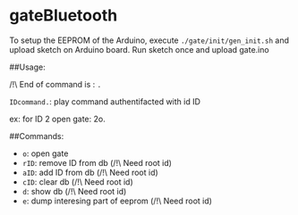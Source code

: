 # gateBluetooth

To setup the EEPROM of the Arduino, execute `./gate/init/gen_init.sh` and upload sketch on Arduino board.
Run sketch once and upload gate.ino

##Usage:

/!\\ End of command is : `.`

`IDcommand.`: play command <command> authentifacted with id ID

ex: for ID 2 open gate: 2o.

##Commands:

+ `o`: open gate
+ `rID`: remove ID from db (/!\\ Need root id)
+ `aID`: add ID from db (/!\\ Need root id)
+ `cID`: clear db (/!\\ Need root id)
+ `d`: show db (/!\\ Need root id)
+ `e`: dump interesing part of eeprom (/!\\ Need root id)
